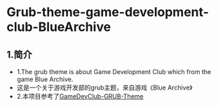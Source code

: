 # Grub-theme-game-development-club-BlueArchive
## 1.简介
- 1.The grub theme is about Game Development Club which from the game Blue Archive.
- 这是一个关于游戏开发部的grub主题，来自游戏《Blue Archive》
- 2.本项目参考了[GameDevClub-GRUB-Theme]((https://github.com/Machillka/GameDevClub-GRUB-Theme))
